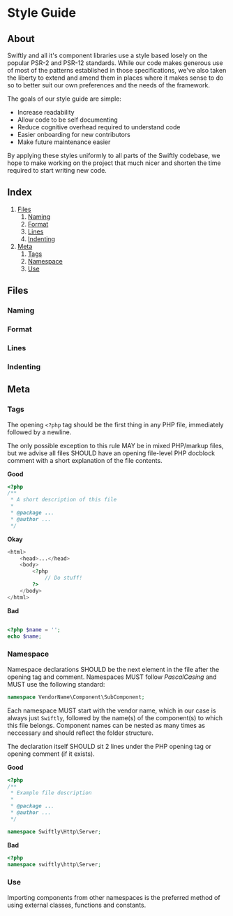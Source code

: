 # Style Guide
## About

Swiftly and all it's component libraries use a style based losely on the popular
PSR-2 and PSR-12 standards. While our code makes generous use of most of the
patterns established in those specifications, we've also taken the liberty to
extend and amend them in places where it makes sense to do so to better suit our
own preferences and the needs of the framework.

The goals of our style guide are simple:

* Increase readability
* Allow code to be self documenting
* Reduce cognitive overhead required to understand code
* Easier onboarding for new contributors
* Make future maintenance easier

By applying these styles uniformly to all parts of the Swiftly codebase, we hope
to make working on the project that much nicer and shorten the time required to
start writing new code.

## Index

1. [Files](#files)
    1. [Naming](#naming)
    2. [Format](#format)
    3. [Lines](#lines)
    4. [Indenting](#indenting)
2. [Meta](#meta)
    1. [Tags](#tags)
    2. [Namespace](#namespace)
    3. [Use](#use)

## Files
### Naming
### Format
### Lines
### Indenting

## Meta
### Tags

The opening `<?php` tag should be the first thing in any PHP file, immediately
followed by a newline.

The only possible exception to this rule MAY be in mixed PHP/markup files, but
we advise all files SHOULD have an opening file-level PHP docblock comment with
a short explanation of the file contents.

**Good**

```php
<?php
/**
 * A short description of this file
 *
 * @package ...
 * @author ...
 */
```

**Okay**

```php
<html>
    <head>...</head>
    <body>
        <?php
            // Do stuff!
        ?>
    </body>
</html>
```

**Bad**

```php

<?php $name = '';
echo $name;
```

### Namespace

Namespace declarations SHOULD be the next element in the file after the opening
tag and comment. Namespaces MUST follow _PascalCasing_ and MUST use the
following standard:

```php
namespace VendorName\Component\SubComponent;
```

Each namespace MUST start with the vendor name, which in our case is always just
`Swiftly`, followed by the name(s) of the component(s) to which this file
belongs. Component names can be nested as many times as neccessary and should
reflect the folder structure.

The declaration itself SHOULD sit 2 lines under the PHP opening tag or opening
comment (if it exists).

**Good**

```php
<?php
/**
 * Example file description
 *
 * @package ...
 * @author ...
 */

namespace Swiftly\Http\Server;
```

**Bad**

```php
<?php
namespace swiftly\http\Server;
```

### Use

Importing components from other namespaces is the preferred method of using
external classes, functions and constants.

